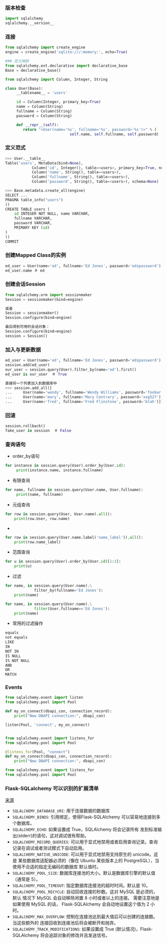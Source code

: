 
### 版本检查

```python
import sqlalchemy
sqlalchemy.__version__
```

### 连接

```python
from sqlalchemy import create_engine
engine = create_engine('sqlite:///:memory:', echo=True)

### 定义映射
from sqlalchemy.ext.declarative import declarative_base
Base = declarative_base()

from sqlalchemy import Column, Integer, String

class User(Base):
     __tablename__ = 'users'

     id = Column(Integer, primary_key=True)
     name = Column(String)
     fullname = Column(String)
     password = Column(String)

     def __repr__(self):
        return "<User(name='%s', fullname='%s', password='%s')>" % (
                             self.name, self.fullname, self.password)
```

### 定义范式

```python
>>> User.__table__ 
Table('users', MetaData(bind=None),
            Column('id', Integer(), table=<users>, primary_key=True, nullable=False),
            Column('name', String(), table=<users>),
            Column('fullname', String(), table=<users>),
            Column('password', String(), table=<users>), schema=None)

>>> Base.metadata.create_all(engine)
SELECT ...
PRAGMA table_info("users")
()
CREATE TABLE users (
    id INTEGER NOT NULL, name VARCHAR,
    fullname VARCHAR,
    password VARCHAR,
    PRIMARY KEY (id)
)
()
COMMIT
```

### 创建Mapped Class的实例

```python
ed_user = User(name='ed', fullname='Ed Jones', password='edspassword')
ed_user.name ＃ ed
```

### 创建会话Session

```python
from sqlalchemy.orm import sessionmaker
Session = sessionmaker(bind=engine)

或者
Session = sessionmaker()
Session.configure(bind=engine)

最后得到可用的会话对象：
Session.configure(bind=engine)
session = Session()
```

### 加入与更新数据

```python
ed_user = User(name='ed', fullname='Ed Jones', password='edspassword')
session.add(ed_user)
our_user = session.query(User).filter_by(name='ed').first()
ed_user is our_user  ＃ True

直接将一个列表加入到数据库中
>>> session.add_all([
...     User(name='wendy', fullname='Wendy Williams', password='foobar'),
...     User(name='mary', fullname='Mary Contrary', password='xxg527'),
...     User(name='fred', fullname='Fred Flinstone', password='blah')])
```

### 回滚

```python
session.rollback()
fake_user in session  ＃ False
```

### 查询语句

+ order_by语句

```python
for instance in session.query(User).order_by(User.id):
     print(instance.name, instance.fullname)
```

+ 有限查询

```python
for name, fullname in session.query(User.name, User.fullname):
     print(name, fullname)
```

+ 元组查询

```python
for row in session.query(User, User.name).all():
    print(row.User, row.name)
```

+ 

```python
for row in session.query(User.name.label('name_label')).all():
    print(row.name_label)
```

+ 范围查询

```python
for u in session.query(User).order_by(User.id)[1:3]:
    print(u)
```

+ 过滤

```python
for name, in session.query(User.name).\
             filter_by(fullname='Ed Jones'):
    print(name)

for name, in session.query(User.name).\
             filter(User.fullname=='Ed Jones'):
    print(name)
```

+ 常用的过滤操作

```bash
equals
not equals
LIKE
IN
NOT IN
IS NULL
IS NOT NULL
AND
OR
MATCH
```

### Events

```python
from sqlalchemy.event import listen
from sqlalchemy.pool import Pool

def my_on_connect(dbapi_con, connection_record):
    print("New DBAPI connection:", dbapi_con)

listen(Pool, 'connect', my_on_connect)


from sqlalchemy.event import listens_for
from sqlalchemy.pool import Pool

@listens_for(Pool, "connect")
def my_on_connect(dbapi_con, connection_record):
    print("New DBAPI connection:", dbapi_con)

```

```python
from sqlalchemy.event import listens_for
from sqlalchemy.pool import Pool
```

### Flask-SQLalchemy 可以识别的扩展清单

[来源](http://www.pythondoc.com/flask-sqlalchemy/config.html)

+ `SQLALCHEMY_DATABASE_URI`: 用于连接数据的数据库
+ `SQLALCHEMY_BINDS`: 引用绑定，使得Flask-SQLAlchemy 可以容易地连接到多个数据库。
+ `SQLALCHEMY_ECHO`: 如果设置成 True，SQLAlchemy 将会记录所有 发到标准输出(stderr)的语句，这对调试很有帮助。
+ `SQLALCHEMY_RECORD_QUERIES`: 可以用于显式地禁用或者启用查询记录。查询记录在调试或者测试模式下自动启用。
+ `SQLALCHEMY_NATIVE_UNICODE`: 可以用于显式地禁用支持原生的 unicode。这是 某些数据库适配器必须的（像在 Ubuntu 某些版本上的 PostgreSQL），当使用不合适的指定无编码的数据库 默认值时。
+ `SQLALCHEMY_POOL_SIZE`: 数据库连接池的大小。默认是数据库引擎的默认值 （通常是 5）。
+ `SQLALCHEMY_POOL_TIMEOUT`: 指定数据库连接池的超时时间。默认是 10。
+ `SQLALCHEMY_POOL_RECYCLE`: 自动回收连接的秒数。这对 MySQL 是必须的，默认 情况下 MySQL 会自动移除闲置 8 小时或者以上的连接。 需要注意地是如果使用 MySQL 的话， Flask-SQLAlchemy 会自动地设置这个值为 2 小时。
+ `SQLALCHEMY_MAX_OVERFLOW`: 控制在连接池达到最大值后可以创建的连接数。当这些额外的 连接回收到连接池后将会被断开和抛弃。
+ `SQLALCHEMY_TRACK_MODIFICATIONS`: 如果设置成 True (默认情况)，Flask-SQLAlchemy 将会追踪对象的修改并且发送信号。
